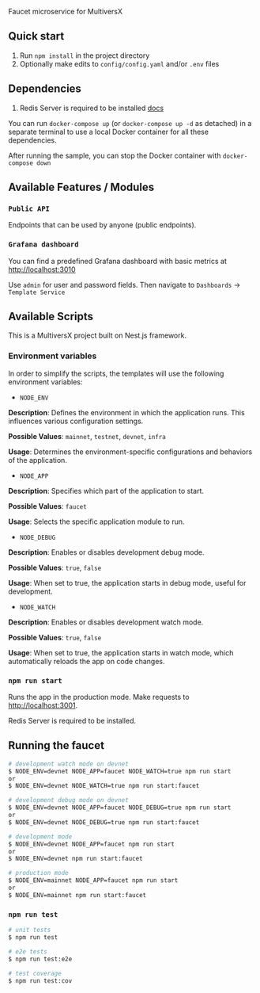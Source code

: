 Faucet microservice for MultiversX

## Quick start

1. Run `npm install` in the project directory
2. Optionally make edits to `config/config.yaml` and/or `.env` files

## Dependencies

1. Redis Server is required to be installed [docs](https://redis.io/)

You can run `docker-compose up` (or `docker-compose up -d` as detached) in a separate terminal to use a local Docker container for all these dependencies.

After running the sample, you can stop the Docker container with `docker-compose down`

## Available Features / Modules

### `Public API`

Endpoints that can be used by anyone (public endpoints).

### `Grafana dashboard`

You can find a predefined Grafana dashboard with basic metrics at [http://localhost:3010](http://localhost:3010)

Use `admin` for user and password fields. Then navigate to `Dashboards` -> `Template Service`

## Available Scripts

This is a MultiversX project built on Nest.js framework.

### Environment variables

In order to simplify the scripts, the templates will use the following environment variables:

- `NODE_ENV`

**Description**: Defines the environment in which the application runs. This influences various configuration settings.

**Possible Values**: `mainnet`, `testnet`, `devnet`, `infra`

**Usage**: Determines the environment-specific configurations and behaviors of the application.

- `NODE_APP`

**Description**: Specifies which part of the application to start.

**Possible Values**: `faucet`

**Usage**: Selects the specific application module to run.

- `NODE_DEBUG`

**Description**: Enables or disables development debug mode.

**Possible Values**: `true`, `false`

**Usage**: When set to true, the application starts in debug mode, useful for development.

- `NODE_WATCH`

**Description**: Enables or disables development watch mode.

**Possible Values**: `true`, `false`

**Usage**: When set to true, the application starts in watch mode, which automatically reloads the app on code changes.


### `npm run start`

Runs the app in the production mode.
Make requests to [http://localhost:3001](http://localhost:3001).

Redis Server is required to be installed.

## Running the faucet

```bash
# development watch mode on devnet
$ NODE_ENV=devnet NODE_APP=faucet NODE_WATCH=true npm run start
or
$ NODE_ENV=devnet NODE_WATCH=true npm run start:faucet

# development debug mode on devnet
$ NODE_ENV=devnet NODE_APP=faucet NODE_DEBUG=true npm run start
or
$ NODE_ENV=devnet NODE_DEBUG=true npm run start:faucet

# development mode
$ NODE_ENV=devnet NODE_APP=faucet npm run start
or
$ NODE_ENV=devnet npm run start:faucet

# production mode
$ NODE_ENV=mainnet NODE_APP=faucet npm run start
or
$ NODE_ENV=mainnet npm run start:faucet
```

### `npm run test`

```bash
# unit tests
$ npm run test

# e2e tests
$ npm run test:e2e

# test coverage
$ npm run test:cov
```
